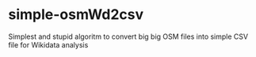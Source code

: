 # simple-osmWd2csv
Simplest and stupid algoritm to convert big big OSM files into simple CSV file for Wikidata analysis
